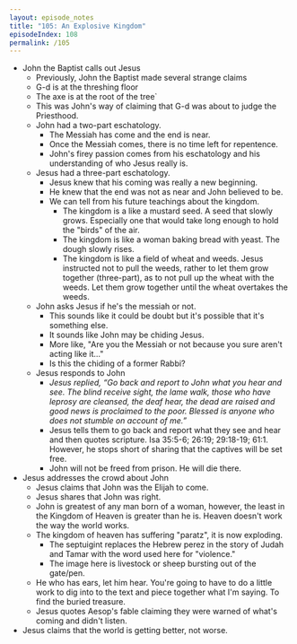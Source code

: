 ```yaml
---
layout: episode_notes
title: "105: An Explosive Kingdom"
episodeIndex: 108
permalink: /105
---
```


- John the Baptist calls out Jesus
  -  Previously, John the Baptist made several strange claims
    - G-d is at the threshing floor
    - The axe is at the root of the tree`
  - This was John's way of claiming that G-d was about to judge the Priesthood.
  - John had a two-part eschatology.
    - The Messiah has come and the end is near. 
    - Once the Messiah comes, there is no time left for repentence. 
    - John's firey passion comes from his eschatology and his understanding of who Jesus really is.
  - Jesus had a three-part eschatology.
    - Jesus knew that his coming was really a new beginning.
    - He knew that the end was not as near and John believed to be.
    - We can tell from his future teachings about the kingdom.
      - The kingdom is a like a mustard seed. A seed that slowly grows. Especially one that would take long enough to hold the "birds" of the air.
      - The kingdom is like a woman baking bread with yeast. The dough slowly rises.
      - The kingdom is like a field of wheat and weeds. Jesus instructed not to pull the weeds, rather to let them grow together (three-part), as to not pull up the wheat with the weeds. Let them grow together until the wheat overtakes the weeds.
  - John asks Jesus if he's the messiah or not.
    - This sounds like it could be doubt but it's possible that it's something else.
    - It sounds like John may be chiding Jesus.
    - More like, "Are you the Messiah or not because you sure aren't acting like it..."
    - Is this the chiding of a former Rabbi?
  - Jesus responds to John
    - *Jesus replied, “Go back and report to John what you hear and see. The blind receive sight, the lame walk, those who have leprosy are cleansed, the deaf hear, the dead are raised and good news is proclaimed to the poor. Blessed is anyone who does not stumble on account of me.”*
    - Jesus tells them to go back and report what they see and hear and then quotes scripture. Isa 35:5-6; 26:19; 29:18-19; 61:1. However, he stops short of sharing that the captives will be set free.
    - John will not be freed from prison. He will die there.
- Jesus addresses the crowd about John
  - Jesus claims that John was the Elijah to come.
  - Jesus shares that John was right.
  - John is greatest of any man born of a woman, however, the least in the Kingdom of Heaven is greater than he is. Heaven doesn't work the way the world works.
  - The kingdom of heaven has suffering "paratz", it is now exploding.
    - The septuigint replaces the Hebrew perez in the story of Judah and Tamar with the word used here for "violence."
    - The image here is livestock or sheep bursting out of the gate/pen.
  - He who has ears, let him hear. You're going to have to do a little work to dig into to the text and piece together what I'm saying. To find the buried treasure.
  - Jesus quotes Aesop's fable claiming they were warned of what's coming and didn't listen.
- Jesus claims that the world is getting better, not worse. 
